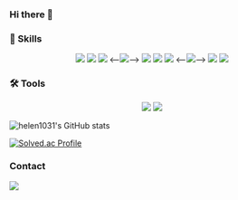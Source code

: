 ### Hi there 👋

### 💪 Skills
<p align ="center">
<img src="https://img.shields.io/badge/HTML5-E34F26?style=flat-square&logo=HTML5&logoColor=white" />
<img src="https://img.shields.io/badge/CSS3-1572B6?style=flat-square&logo=CSS3&logoColor=white" />
<img src="https://img.shields.io/badge/JavaScript-F7DF1E?style=flat-square&logo=JavaScript&logoColor=white" />
<--<img src="https://img.shields.io/badge/MySQL-4479A1?style=flat-square&logo=MySQL&logoColor=white" />-->
<img src="https://img.shields.io/badge/MongoDB-47A248?style=flat-square&logo=MongoDB&logoColor=white" />
<img src="https://img.shields.io/badge/python-3776AB?style=flat-square&logo=python&logoColor=white" />
<img src="https://img.shields.io/badge/JAVA-007396?style=flat-square&logo=JAVA&logoColor=white" />
<--<img src="https://img.shields.io/badge/Django-092E20?style=flat-square&logo=Django&logoColor=white" />-->
<img src="https://img.shields.io/badge/Spring-6DB33F?style=flat-square&logo=jQuery&logoColor=white" />
<img src="https://img.shields.io/badge/SpringBoot-6DB33F?style=flat-square&logo=SpringBoot&logoColor=white" />

### 🛠 Tools
<p align ="center">
<img src="https://img.shields.io/badge/Git-F05032?style=flat-square&logo=Git&logoColor=white" />
<img src="https://img.shields.io/badge/GitHub-181717?style=flat-square&logoGitHub&logoColor=white" />

![helen1031's GitHub stats](https://github-readme-stats.vercel.app/api?username=helen1031&show_icons=true&theme=radical)

[![Solved.ac Profile](http://mazassumnida.wtf/api/v2/generate_badge?boj=helen1031)](https://solved.ac/helen1031/)

### Contact
<a href="mailto:1031helen@gmail.com" target="_blank"><img src="https://img.shields.io/badge/Gmail-EA4335?style=flat-square&logoGmail&logoColor=white" ></a>
